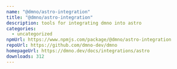 ```yaml
---
name: "@dmno/astro-integration"
title: "@dmno/astro-integration"
description: tools for integrating dmno into astro
categories:
  - uncategorized
npmUrl: https://www.npmjs.com/package/@dmno/astro-integration
repoUrl: https://github.com/dmno-dev/dmno
homepageUrl: https://dmno.dev/docs/integrations/astro
downloads: 312
---
```

